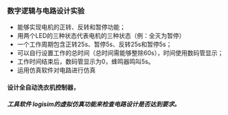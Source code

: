 ### 数字逻辑与电路设计实验
- 能够实现电机的正转、反转和暂停功能； 
- 用两个LED的三种状态代表电机的三种状态（例：全灭为暂停） 
- 一个工作周期包含正转25s、暂停5s、反转25s和暂停5s； 
- 可以自行设置工作的总时间（总时间需能够整除60s），时间使用数码管显示； 
- 工作时间结束后，数码管显示为0，蜂鸣器鸣叫5s。 
- 运用仿真软件对电路进行仿真
#### 设计全自动洗衣机控制器，

##### 工具软件 logisim的虚拟仿真功能来检查电路设计是否达到要求。

